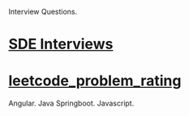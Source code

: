 Interview Questions.

# [SDE Interviews](DSA/sde_interviews.md)
# [leetcode_problem_rating](https://zerotrac.github.io/leetcode_problem_rating/#/)

Angular.
Java Springboot.
Javascript.